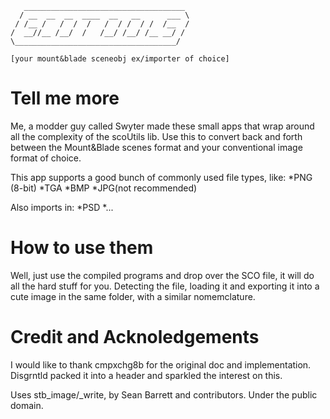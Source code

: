    
       ____________________________________    
      / __  __  __  ____  __   __      ___ \    
     / /__ /   /  /  /   /  / /  / /  /__  /    
    /  __//__ /__/  /   /__/ /__/ /__ __/ /    
    \____________________________________/    
        
    [your mount&blade sceneobj ex/importer of choice]
    
   
  Tell me more
  ===============
  
  Me, a modder guy called Swyter made these small apps that wrap around all the
  complexity of the scoUtils lib. Use this to convert back and forth between 
  the Mount&Blade scenes format and your conventional image format of choice.
  
  
  This app supports a good bunch of commonly used file types, like:
  *PNG (8-bit)
  *TGA 
  *BMP
  *JPG(not recommended)
  
  
  Also imports in:
  *PSD
  *...
  
  
  How to use them
  ==================
  
  Well, just use the compiled programs and drop over the SCO file, it will do
  all the hard stuff for you. Detecting the file, loading it and exporting it
  into a cute image in the same folder, with a similar nomemclature.
  
  
  Credit and Acknoledgements
  =============================
  I would like to thank cmpxchg8b for the original doc and implementation.
  Disgrntld packed it into a header and sparkled the interest on this.
  
  Uses stb_image/_write, by Sean Barrett and contributors. Under the public domain.